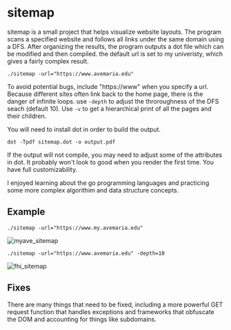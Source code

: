 # sitemap
sitemap is a small project that helps visualize website layouts.
The program scans a specified website and follows all links under the same domain using a DFS. 
After organizing the results, the program outputs a dot file which can be modified and then compiled.
the default url is set to my univeristy, which gives a fairly complex result.

```
./sitemap -url="https://www.avemaria.edu"
```

To avoid potential bugs, include "https://www" when you specify a url.
Because different sites often link back to the home page, there is the danger of infinite loops. use `-depth` to adjust the throroughness of the DFS seach (default 10).
Use `-v` to get a hierarchical print of all the pages and their children.


You will need to install dot in order to build the output.

```
dot -Tpdf sitemap.dot -o output.pdf
```

If the output will not compile, you may need to adjust some of the attributes in dot. It probably won't look to good when you render the first time.
You have full customizability.

I enjoyed learning about the go programming languages and practicing some more complex algorithim and data structure concepts.

## Example

```./sitemap -url="https://www.my.avemaria.edu"```

![myave_sitemap](example/myave.svg)

```./sitemap -url="https://www.avemaria.edu" -depth=10```

![fhi_sitemap](example/ave.png)

## Fixes

There are many things that need to be fixed, including a more powerful GET request function that handles exceptions and frameworks that obfuscate the DOM and accounting for things like subdomains.
